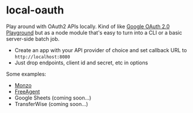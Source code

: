 # local-oauth

Play around with OAuth2 APIs locally. Kind of like [Google OAuth 2.0 Playground](https://developers.google.com/oauthplayground/) but as a node module that's easy to turn into a CLI or a basic server-side batch job.

* Create an app with your API provider of choice and set callback URL to `http://localhost:8080`
* Just drop endpoints, client id and secret, etc in options

Some examples:

* [Monzo](examples/monzo.js)
* [FreeAgent](examples/freeagent.js)
* Google Sheets (coming soon...)
* TransferWise (coming soon...)
